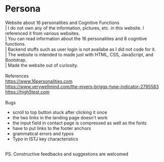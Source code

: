 # Persona
Website about 16 personalities and Cognitive Functions<br>
| I do not own any of the information, pictures, etc. in this website. I referenced it from various websites.<br>
| You can read information about the 16 personalities and 8 cognitive functions.<br>
| Backend stuffs such as user login is not availabe as I did not code for it.<br>
| The website is intended to made just with HTML, CSS, JavaScript, and Bootstrap.<br>
| Made the website out of curiosity.<br>
<br>
References <br>
https://www.16personalities.com<br>
https://www.verywellmind.com/the-myers-briggs-type-indicator-2795583<br>
https://high5test.com<br>
<br>
Bugs<br>
- scroll to top button stuck after clicking it once<br>
- the two links in the landing page doesn't work<br>
- the input field in contact page is compressed as well as the fonts<br>
- have to put links to the footer anchors<br>
- grammatical errors and typos <br>
- Typo in ISTJ key characteristics<br>
<br>
PS. Constructive feedbacks and suggestions are welcomed<br>
